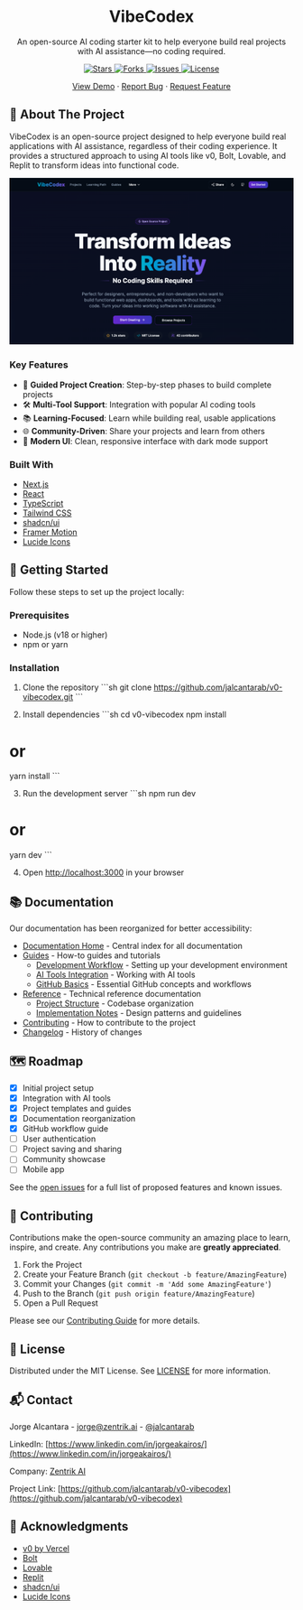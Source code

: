 <div align="center">
 <h1>VibeCodex</h1>
 <p>An open-source AI coding starter kit to help everyone build real projects with AI assistance—no coding required.</p>
 
 <p>
   <a href="https://github.com/jalcantarab/v0-vibecodex/stargazers">
     <img src="https://img.shields.io/github/stars/jalcantarab/v0-vibecodex" alt="Stars" />
   </a>
   <a href="https://github.com/jalcantarab/v0-vibecodex/network/members">
     <img src="https://img.shields.io/github/forks/jalcantarab/v0-vibecodex" alt="Forks" />
   </a>
   <a href="https://github.com/jalcantarab/v0-vibecodex/issues">
     <img src="https://img.shields.io/github/issues/jalcantarab/v0-vibecodex" alt="Issues" />
   </a>
   <a href="https://github.com/jalcantarab/v0-vibecodex/blob/main/LICENSE">
     <img src="https://img.shields.io/github/license/jalcantarab/v0-vibecodex" alt="License" />
   </a>
 </p>
 
 <p>
   <a href="https://vibecodex.vercel.app">View Demo</a>
   ·
   <a href="https://github.com/jalcantarab/v0-vibecodex/issues/new?template=bug_report.md">Report Bug</a>
   ·
   <a href="https://github.com/jalcantarab/v0-vibecodex/issues/new?template=feature_request.md">Request Feature</a>
 </p>
</div>

## 🌟 About The Project

VibeCodex is an open-source project designed to help everyone build real applications with AI assistance, regardless of their coding experience. It provides a structured approach to using AI tools like v0, Bolt, Lovable, and Replit to transform ideas into functional code.

![VibeCodex Hero Screenshot](public/vibecodex-hero-screenshot.png)

### Key Features

- 🚀 **Guided Project Creation**: Step-by-step phases to build complete projects
- 🛠️ **Multi-Tool Support**: Integration with popular AI coding tools
- 📚 **Learning-Focused**: Learn while building real, usable applications
- 🌐 **Community-Driven**: Share your projects and learn from others
- 🎨 **Modern UI**: Clean, responsive interface with dark mode support

### Built With

- [Next.js](https://nextjs.org/)
- [React](https://reactjs.org/)
- [TypeScript](https://www.typescriptlang.org/)
- [Tailwind CSS](https://tailwindcss.com/)
- [shadcn/ui](https://ui.shadcn.com/)
- [Framer Motion](https://www.framer.com/motion/)
- [Lucide Icons](https://lucide.dev/)

## 🚀 Getting Started

Follow these steps to set up the project locally:

### Prerequisites

- Node.js (v18 or higher)
- npm or yarn

### Installation

1. Clone the repository
  \`\`\`sh
  git clone https://github.com/jalcantarab/v0-vibecodex.git
  \`\`\`

2. Install dependencies
  \`\`\`sh
  cd v0-vibecodex
  npm install
  # or
  yarn install
  \`\`\`

3. Run the development server
  \`\`\`sh
  npm run dev
  # or
  yarn dev
  \`\`\`

4. Open [http://localhost:3000](http://localhost:3000) in your browser

## 📚 Documentation

Our documentation has been reorganized for better accessibility:

- [Documentation Home](docs/README.md) - Central index for all documentation
- [Guides](docs/guides/) - How-to guides and tutorials
  - [Development Workflow](docs/guides/development-workflow.md) - Setting up your development environment
  - [AI Tools Integration](docs/guides/ai-tools-integration.md) - Working with AI tools
  - [GitHub Basics](app/guides/github-basics/page.tsx) - Essential GitHub concepts and workflows
- [Reference](docs/reference/) - Technical reference documentation
  - [Project Structure](docs/reference/project-structure.md) - Codebase organization
  - [Implementation Notes](docs/reference/implementation-notes.md) - Design patterns and guidelines
- [Contributing](docs/CONTRIBUTING.md) - How to contribute to the project
- [Changelog](docs/CHANGELOG.md) - History of changes

## 🗺️ Roadmap

- [x] Initial project setup
- [x] Integration with AI tools
- [x] Project templates and guides
- [x] Documentation reorganization
- [x] GitHub workflow guide
- [ ] User authentication
- [ ] Project saving and sharing
- [ ] Community showcase
- [ ] Mobile app

See the [open issues](https://github.com/jalcantarab/v0-vibecodex/issues) for a full list of proposed features and known issues.

## 🤝 Contributing

Contributions make the open-source community an amazing place to learn, inspire, and create. Any contributions you make are **greatly appreciated**.

1. Fork the Project
2. Create your Feature Branch (`git checkout -b feature/AmazingFeature`)
3. Commit your Changes (`git commit -m 'Add some AmazingFeature'`)
4. Push to the Branch (`git push origin feature/AmazingFeature`)
5. Open a Pull Request

Please see our [Contributing Guide](docs/CONTRIBUTING.md) for more details.

## 📝 License

Distributed under the MIT License. See [LICENSE](LICENSE) for more information.

## 📬 Contact

Jorge Alcantara - [jorge@zentrik.ai](mailto:jorge@zentrik.ai) - [@jalcantarab](https://github.com/jalcantarab)

LinkedIn: [https://www.linkedin.com/in/jorgeakairos/](https://www.linkedin.com/in/jorgeakairos/)

Company: [Zentrik AI](https://zentrik.ai)

Project Link: [https://github.com/jalcantarab/v0-vibecodex](https://github.com/jalcantarab/v0-vibecodex)

## 🙏 Acknowledgments

- [v0 by Vercel](https://v0.dev)
- [Bolt](https://bolt.new)
- [Lovable](https://lovable.dev)
- [Replit](https://replit.com)
- [shadcn/ui](https://ui.shadcn.com/)
- [Lucide Icons](https://lucide.dev/)
